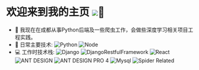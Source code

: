 # 欢迎来到我的主页  ![](https://visitor-badge.glitch.me/badge?page_id=mtianyan.readme)👋

- 🏢 我现在在成都从事Python后端及一些爬虫工作，会做些深度学习相关项目工程实践。
- 🚀 日常主要技术:
  ![Python](https://img.shields.io/badge/-Python-8fcfd1?style=plastic&logo=Python)
  ![Node](https://img.shields.io/badge/-JavaScript-black?style=plastic&logo=javascript)
- 💻 工作时技术栈:
  ![Django](https://img.shields.io/badge/-Django-092E20?style=plastic&logo=Django)
  ![DjangoRestfulFramework](https://img.shields.io/badge/Django%20REST%20framework-latest-red)
  ![React](https://img.shields.io/badge/-React-3b2e5a?style=plastic&logo=react)
  ![ANT DESIGN](https://img.shields.io/badge/antd-4-blue)
  ![ANT DESIGN PRO 4](  https://img.shields.io/badge/antd--design--pro-4-blue)
  ![Mysql](https://img.shields.io/badge/mysql-8-yellowgreen)
  ![Spider Related](https://img.shields.io/badge/Spider%20Related-all-lightgrey) 
